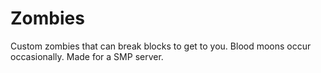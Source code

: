 # Zombies
Custom zombies that can break blocks to get to you. Blood moons occur occasionally. Made for a SMP server.
